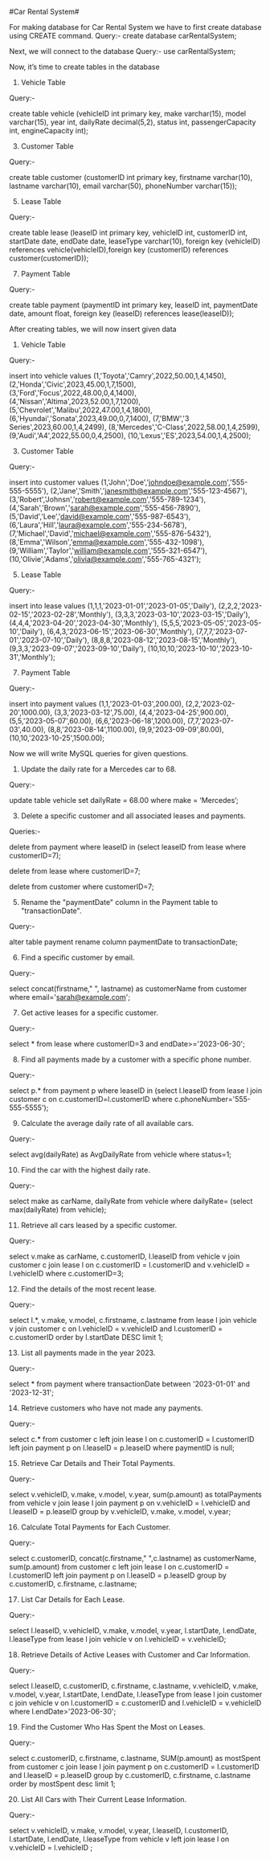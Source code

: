 #Car Rental System#

For making database for Car Rental System we have to first create database using CREATE command.
Query:- create database carRentalSystem; 
 

Next, we will connect to the database
Query:- use carRentalSystem;
 

Now, it’s time to create tables in the database
1) Vehicle Table
   
Query:- 

create table vehicle (vehicleID int primary key, make varchar(15), model   varchar(15),
 year int, dailyRate decimal(5,2), status int, passengerCapacity int,  engineCapacity int);
 





3) Customer Table
   
Query:- 

create table customer (customerID int primary key, firstname varchar(10),
 lastname varchar(10), email varchar(50), phoneNumber varchar(15));
 

5) Lease Table
   
Query:- 

create table lease (leaseID int primary key, vehicleID int, customerID int, startDate date, endDate date, leaseType varchar(10), foreign key (vehicleID) references vehicle(vehicleID),foreign key (customerID) references customer(customerID));
 




7) Payment Table
   
Query:- 

create table payment (paymentID int primary key, leaseID int, paymentDate date,
 amount float, foreign key (leaseID) references lease(leaseID));
 

After creating tables, we will now insert given data 
1) Vehicle Table
   
Query:-

insert into vehicle values
(1,'Toyota','Camry',2022,50.00,1,4,1450), 
(2,'Honda','Civic',2023,45.00,1,7,1500), 
(3,'Ford','Focus',2022,48.00,0,4,1400), 
(4,'Nissan','Altima',2023,52.00,1,7,1200),
(5,'Chevrolet','Malibu',2022,47.00,1,4,1800),
(6,'Hyundai','Sonata',2023,49.00,0,7,1400),
(7,'BMW','3 Series',2023,60.00,1,4,2499),
(8,'Mercedes','C-Class',2022,58.00,1,4,2599),
(9,'Audi','A4',2022,55.00,0,4,2500),
(10,'Lexus','ES',2023,54.00,1,4,2500);
 

3) Customer Table
   
Query:-

insert into customer values
(1,'John','Doe','johndoe@example.com','555-555-5555'),
(2,'Jane','Smith','janesmith@example.com','555-123-4567'),
(3,'Robert','Johnsn','robert@example.com','555-789-1234'),
(4,'Sarah','Brown','sarah@example.com','555-456-7890'),
(5,'David','Lee','david@example.com','555-987-6543'),
(6,'Laura','Hill','laura@example.com','555-234-5678'),
(7,'Michael','David','michael@example.com','555-876-5432'),
(8,'Emma','Wilson','emma@example.com','555-432-1098'),
(9,'William','Taylor','william@example.com','555-321-6547'),
(10,'Olivie','Adams','olivia@example.com','555-765-4321'); 
 

5) Lease Table
   
Query:-

insert into lease values
(1,1,1,'2023-01-01','2023-01-05','Daily'),
(2,2,2,'2023-02-15','2023-02-28','Monthly'),
(3,3,3,'2023-03-10','2023-03-15','Daily'),
(4,4,4,'2023-04-20','2023-04-30','Monthly'),
(5,5,5,'2023-05-05','2023-05-10','Daily'),
(6,4,3,'2023-06-15','2023-06-30','Monthly'),
(7,7,7,'2023-07-01','2023-07-10','Daily'),
(8,8,8,'2023-08-12','2023-08-15','Monthly'),
(9,3,3,'2023-09-07','2023-09-10','Daily'),
(10,10,10,'2023-10-10','2023-10-31','Monthly');
 

7) Payment Table
   
Query:- 

insert into payment values
(1,1,'2023-01-03',200.00),
(2,2,'2023-02-20',1000.00),
(3,3,'2023-03-12',75.00),
(4,4,'2023-04-25',900.00),
(5,5,'2023-05-07',60.00),
(6,6,'2023-06-18',1200.00),
(7,7,'2023-07-03',40.00),
(8,8,'2023-08-14',1100.00),
(9,9,'2023-09-09',80.00),
(10,10,'2023-10-25',1500.00);
 

Now we will write MySQL queries for given questions.

1. Update the daily rate for a Mercedes car to 68.
   
Query:-

update table vehicle set dailyRate = 68.00 where make = ‘Mercedes’;
 

 3. Delete a specific customer and all associated leases and payments.
    
Queries:-

delete from payment where leaseID in (select leaseID from lease where customerID=7);

delete from lease where customerID=7;

delete from customer where customerID=7;
   


5. Rename the "paymentDate" column in the Payment table to "transactionDate".

Query:-

alter table payment rename column paymentDate to transactionDate;
  

6. Find a specific customer by email.

Query:- 

select concat(firstname," ", lastname) as customerName  from customer where email='sarah@example.com'; 
 

7. Get active leases for a specific customer.

Query:-

select * from lease where customerID=3 and endDate>='2023-06-30'; 

8. Find all payments made by a customer with a specific phone number.

Query:-

select p.* from payment p where leaseID in (select l.leaseID from lease l join customer c on c.customerID=l.customerID where c.phoneNumber='555-555-5555'); 
 

9. Calculate the average daily rate of all available cars.

Query:-

select avg(dailyRate) as AvgDailyRate  from vehicle where status=1;
 

10. Find the car with the highest daily rate.

Query:-

select make as carName, dailyRate  from vehicle where dailyRate= (select max(dailyRate) from vehicle);
 


11. Retrieve all cars leased by a specific customer.

Query:-

select v.make as carName, c.customerID, l.leaseID from vehicle v join customer c join lease l on c.customerID = l.customerID and v.vehicleID = l.vehicleID where c.customerID=3;



12. Find the details of the most recent lease.

Query:- 

select l.*, v.make, v.model, c.firstname, c.lastname from lease l join vehicle v join customer c on l.vehicleID = v.vehicleID and l.customerID = c.customerID order by l.startDate DESC limit 1;
 

13. List all payments made in the year 2023.

Query:-

select * from payment where transactionDate between '2023-01-01' and '2023-12-31';
 




14. Retrieve customers who have not made any payments.

Query:-

select c.* from customer c left join lease l on c.customerID = l.customerID left join payment p on l.leaseID = p.leaseID where paymentID is null;
 

15. Retrieve Car Details and Their Total Payments.

Query:- 

select v.vehicleID, v.make, v.model, v.year, sum(p.amount) as totalPayments  from vehicle v join lease l join payment p on v.vehicleID = l.vehicleID and l.leaseID = p.leaseID group by v.vehicleID, v.make, v.model, v.year;
 
16. Calculate Total Payments for Each Customer.

Query:- 

select c.customerID, concat(c.firstname," ",c.lastname) as customerName, sum(p.amount) from customer c left join lease l on c.customerID = l.customerID left join payment p on l.leaseID = p.leaseID group by c.customerID, c.firstname, c.lastname;
 
17. List Car Details for Each Lease.

Query:- 

select l.leaseID, v.vehicleID, v.make, v.model, v.year, l.startDate, l.endDate, l.leaseType from lease l join vehicle v on l.vehicleID = v.vehicleID;
 

18. Retrieve Details of Active Leases with Customer and Car Information.

Query:-

select l.leaseID, c.customerID, c.firstname, c.lastname,  v.vehicleID, v.make, v.model, v.year, l.startDate, l.endDate, l.leaseType from lease l join customer c join vehicle v on l.customerID = c.customerID and l.vehicleID = v.vehicleID where l.endDate>'2023-06-30';  
 

19. Find the Customer Who Has Spent the Most on Leases.

Query:-

select c.customerID, c.firstname, c.lastname, SUM(p.amount) as mostSpent from customer c join lease l join payment p on c.customerID = l.customerID and l.leaseID = p.leaseID group by c.customerID, c.firstname, c.lastname order by mostSpent desc limit 1;
 

20. List All Cars with Their Current Lease Information.

Query:- 

select v.vehicleID, v.make, v.model, v.year, l.leaseID, l.customerID, l.startDate, l.endDate, l.leaseType from vehicle v left join lease l on v.vehicleID = l.vehicleID ;
 


